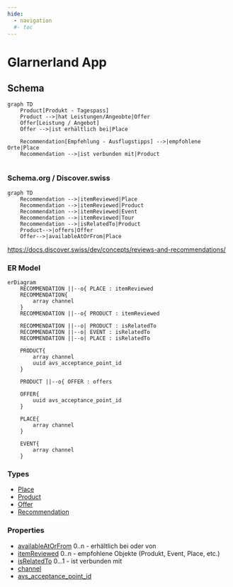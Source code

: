 ```yaml
---
hide:
  - navigation
  #- toc
---
```


# Glarnerland App


## Schema

``` mermaid
graph TD
    Product[Produkt - Tagespass]
    Product -->|hat Leistungen/Angeobte|Offer
    Offer[Leistung / Angebot]
    Offer -->|ist erhältlich bei|Place

    Recommendation[Empfehlung - Ausflugstipps] -->|empfohlene Orte|Place
    Recommendation -->|ist verbunden mit|Product
    
```

### Schema.org / Discover.swiss
``` mermaid
graph TD
    Recommendation -->|itemReviewed|Place
    Recommendation -->|itemReviewed|Product
    Recommendation -->|itemReviewed|Event
    Recommendation -->|itemReviewed|Tour
    Recommendation -->|isRelatedTo|Product
    Product-->|offers|Offer
    Offer-->|availableAtOrFrom|Place
```

https://docs.discover.swiss/dev/concepts/reviews-and-recommendations/

### ER Model

``` mermaid
erDiagram
    RECOMMENDATION ||--o{ PLACE : itemReviewed
    RECOMMENDATION{
        array channel
    }
    RECOMMENDATION ||--o{ PRODUCT : itemReviewed
    
    RECOMMENDATION ||--o| PRODUCT : isRelatedTo
    RECOMMENDATION ||--o| EVENT : isRelatedTo
    RECOMMENDATION ||--o| PLACE : isRelatedTo

    PRODUCT{
        array channel
        uuid avs_acceptance_point_id
    }

    PRODUCT ||--o{ OFFER : offers

    OFFER{
        uuid avs_acceptance_point_id
    }

    PLACE{
        array channel
    }

    EVENT{
        array channel
    }
```


### Types

* [Place]
* [Product]
* [Offer]
* [Recommendation]

[Place]: ../../schema/Place.md
[Product]: ../../schema/Product.md
[Offer]: ../../schema/Offer.md
[Recommendation]: ../../schema/Recommendation.md

### Properties

* [availableAtOrFrom] 0..n - erhältlich bei oder von
* [itemReviewed] 0..n - empfohlene Objekte (Produkt, Event, Place, etc.)
* [isRelatedTo] 0...1 - ist verbunden mit 
* [channel]
* [avs_acceptance_point_id]

[availableAtOrFrom]: ../../schema/availableAtOrFrom.md
[itemReviewed]: ../../schema/itemReviewed.md
[isRelatedTo]: ../../schema/isRelatedTo.md
[channel]: ../../schema/channel.md
[avs_acceptance_point_id]: ../../schema/avs_acceptance_point_id.md